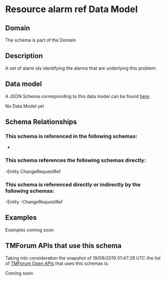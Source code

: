# Resource alarm ref Data Model

## Domain

The  schema is part of the  Domain

## Description

A set of alarm ids identifying the alarms that are underlying this problem.

## Data model

A JSON Schema corresponding to this data model can be found
[here](https://github.com/tmforum-rand/schemas/blob/master/Resource/ResourceAlarmRef.schema.json).

No Data Model yet

## Schema Relationships

### This schema is referenced in the following schemas:

-

### This schema references the following schemas directly:

-Entity
ChangeRequestRef

### This schema is referenced directly or indirectly by the following schemas:

-Entity
-ChangeRequestRef



## Examples

Examples coming soon

## TMForum APIs that use this schema

Taking into consideration the snapshot of 18/09/2019 01:47:28 UTC the list of [TMForum Open APIs](https://www.tmforum.org/open-apis/) that uses this schemas is:

Coming soon